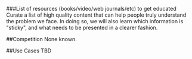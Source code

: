 ###List of resources (books/video/web journals/etc) to get educated
Curate a list of high quality content that can help people truly understand the problem we face. In doing so, we will also learn which information is "sticky", and what needs to be presented in a clearer fashion.

##Competition
None known.

##Use Cases
TBD